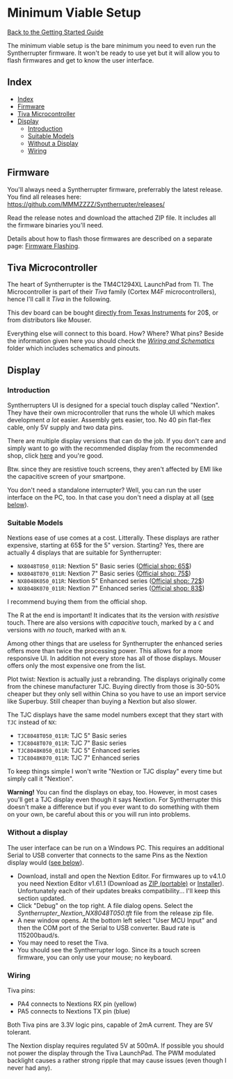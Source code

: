 # Minimum Viable Setup

[Back to the Getting Started Guide](Getting%20Started.md#readme)

The minimum viable setup is the bare minimum you need to even run the Syntherrupter firmware. It won't be ready to use yet but it will allow you to flash firmwares and get to know the user interface. 

## Index

* [Index](#index)
* [Firmware](#firmware)
* [Tiva Microcontroller](#tiva-microcontroller)
* [Display](#display)
	* [Introduction](#introduction)
	* [Suitable Models](#suitable-models)
	* [Without a Display](#without-a-display)
	* [Wiring](#wiring)

## Firmware

You'll always need a Syntherrupter firmware, preferrably the latest release. You find all releases here: https://github.com/MMMZZZZ/Syntherrupter/releases/

Read the release notes and download the attached ZIP file. It includes all the firmware binaries you'll need. 

Details about how to flash those firmwares are described on a separate page: [Firmware Flashing](Firmware%20Flashing.md#readme). 

## Tiva Microcontroller
The heart of Syntherrupter is the TM4C1294XL LaunchPad from TI. The Microcontroller is part of their *Tiva* family (Cortex M4F microcontrollers), hence I'll call it *Tiva* in the following.

This dev board can be bought [directly from Texas Instruments](https://www.ti.com/tool/EK-TM4C1294XL#order-start-development) for 20$, or from distributors like Mouser.

Everything else will connect to this board. How? Where? What pins? Beside the information given here you should check the *[Wiring and Schematics](/Documentation/Wiring%20and%20Schematics)* folder which includes schematics and pinouts. 

## Display

### Introduction
Syntherrupters UI is designed for a special touch display called "Nextion". They have their own microcontroller that runs the whole UI which makes development *a lot* easier. Assembly gets easier, too. No 40 pin flat-flex cable, only 5V supply and two data pins. 

There are multiple display versions that can do the job. If you don't care and simply want to go with the recommended display from the recommended shop, click [here](https://www.itead.cc/nextion-nx8048k050.html) and you're good.

Btw. since they are resistive touch screens, they aren't affected by EMI like the capacitive screen of your smartpone. 

You don't need a standalone interrupter? Well, you can run the user interface on the PC, too. In that case you don't need a display at all ([see below](#without-a-display)).

### Suitable Models
Nextions ease of use comes at a cost. Litterally. These displays are rather expensive, starting at 65$ for the 5" version. Starting? Yes, there are actually 4 displays that are suitable for Syntherrupter:

* `NX8048T050_011R`: Nextion 5" Basic series ([Official shop: 65$](https://www.itead.cc/nextion-nx8048t050.html))
* `NX8048T070_011R`: Nextion 7" Basic series ([Official shop: 75$](https://www.itead.cc/nextion-nx8048t070.html))
* `NX8048K050_011R`: Nextion 5" Enhanced series ([Official shop: 72$](https://www.itead.cc/nextion-nx8048k050.html))
* `NX8048K070_011R`: Nextion 7" Enhanced series ([Official shop: 83$](https://www.itead.cc/nextion-nx8048k070.html))

I recommend buying them from the official shop. 

The R at the end is important! It indicates that its the version with *resistive* touch. There are also versions with *capacitive* touch, marked by a `C` and versions with *no touch*, marked with an `N`. 

Among other things that are useless for Syntherrupter the enhanced series offers more than twice the processing power. This allows for a more responsive UI. In addition not every store has all of those displays. Mouser offers only the most expensive one from the list. 

Plot twist: Nextion is actually just a rebranding. The displays originally come from the chinese manufacturer TJC. Buying directly from those is 30-50% cheaper but they only sell within China so you have to use an import service like Superbuy. Still cheaper than buying a Nextion but also slower. 

The TJC displays have the same model numbers except that they start with `TJC` instead of `NX`:

* `TJC8048T050_011R`: TJC 5" Basic series
* `TJC8048T070_011R`: TJC 7" Basic series
* `TJC8048K050_011R`: TJC 5" Enhanced series
* `TJC8048K070_011R`: TJC 7" Enhanced series

To keep things simple I won't write "Nextion or TJC display" every time but simply call it "Nextion". 

**Warning!** You can find the displays on ebay, too. However, in most cases you'll get a TJC display even though it says Nextion. For Syntherrupter this doesn't make a difference but if you ever want to do something with them on your own, be careful about this or you will run into problems. 

### Without a display

The user interface can be run on a Windows PC. This requires an additional Serial to USB converter that connects to the same Pins as the Nextion display would ([see below](#wiring)).

* Download, install and open the Nextion Editor. For firmwares up to  v4.1.0 you need Nextion Editor v1.61.1 (Download as [ZIP (portable)](https://nextion.tech/download/nextion-setup-v1-61-1.zip) or [Installer](https://nextion.tech/download/nextion-setup-v1-61-1.exe)). Unfortunately each of their updates breaks compatibility... I'll keep this section updated.
* Click "Debug" on the top right. A file dialog opens. Select the *Syntherrupter_Nextion_NX8048T050.tft* file from the release zip file. 
* A new window opens. At the bottom left select "User MCU Input" and then the COM port of the Serial to USB converter. Baud rate is 115200baud/s.
* You may need to reset the Tiva. 
* You should see the Syntherrupter logo. Since its a touch screen firmware, you can only use your mouse; no keyboard. 

### Wiring

Tiva pins:
* PA4 connects to Nextions RX pin (yellow)
* PA5 connects to Nextions TX pin (blue)

Both Tiva pins are 3.3V logic pins, capable of 2mA current. They are 5V tolerant.

The Nextion display requires regulated 5V at 500mA. If possible you should not power the display through the Tiva LaunchPad. The PWM modulated backlight causes a rather strong ripple that may cause issues (even though I never had any).
